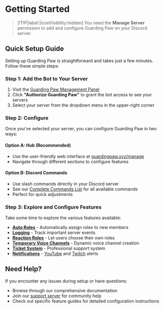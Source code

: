 # Getting Started

> [!TIP|label:|iconVisibility:hidden]
> You need the **Manage Server** permission to add and configure Guarding Paw on your Discord server.

## Quick Setup Guide

Setting up Guarding Paw is straightforward and takes just a few minutes. Follow these simple steps:

### Step 1: Add the Bot to Your Server
1. Visit the [Guarding Paw Management Panel](https://guardingpaw.xyz/manage)
2. Click **"Authorize Guarding Paw"** to grant the bot access to see your servers
3. Select your server from the dropdown menu in the upper-right corner

### Step 2: Configure
Once you've selected your server, you can configure Guarding Paw in two ways:

#### Option A: Hub  (Recommended)
- Use the user-friendly web interface at [guardingpaw.xyz/manage](https://guardingpaw.xyz/manage)
- Navigate through different sections to configure features

#### Option B: Discord Commands
- Use slash commands directly in your Discord server
- See our [Complete Commands List](sites/all-commands.md) for all available commands
- Perfect for quick adjustments

### Step 3: Explore and Configure Features

Take some time to explore the various features available:

- **[Auto Roles](sites/autorole.md)** - Automatically assign roles to new members
- **[Logging](sites/logging.md)** - Track important server events
- **[Reaction Roles](sites/reaction-roles.md)** - Let users choose their own roles
- **[Temporary Voice Channels](sites/temporary-voice-channels.md)** - Dynamic voice channel creation
- **[Ticket System](sites/ticket-system.md)** - Professional support system
- **[Notifications](sites/youtube.md)** - [YouTube](sites/youTube.md) and [Twitch](sites/streaming.md) alerts

## Need Help?

If you encounter any issues during setup or have questions:
- Browse through our comprehensive documentation
- Join our [support server](https://pnnet.dev/discord) for community help
- Check out specific feature guides for detailed configuration instructions